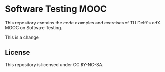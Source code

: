 # Software Testing MOOC

This repository contains the code examples and exercises of
TU Delft's edX MOOC on Software Testing.

This is a change

## License

This repository is licensed under CC BY-NC-SA.

